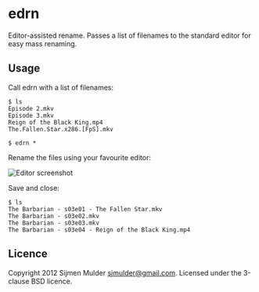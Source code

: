 edrn
====

Editor-assisted rename. Passes a list of filenames to the standard editor for easy mass renaming.

Usage
-----

Call edrn with a list of filenames:

    $ ls
    Episode 2.mkv
    Episode 3.mkv
    Reign of the Black King.mp4
    The.Fallen.Star.x286.[FpS].mkv

    $ edrn *

Rename the files using your favourite editor:

![Editor screenshot](http://i.imgur.com/23TE4.png)

Save and close:

    $ ls
    The Barbarian - s03e01 - The Fallen Star.mkv
    The Barbarian - s03e02.mkv
    The Barbarian - s03e03.mkv
    The Barbarian - s03e04 - Reign of the Black King.mp4

Licence
-------

Copyright 2012 Sijmen Mulder <sjmulder@gmail.com>. Licensed under the 3-clause BSD licence.

